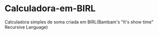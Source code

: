 # Calculadora-em-BIRL
Calculadora simples de soma criada em BIRL(Bambam's "It's show time" Recursive Language)
